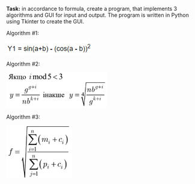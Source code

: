 **Task:** in accordance to formula, create a program, that implements 3 algorithms and GUI for input and output. The program is written in Python using Tkinter to create the GUI.

Algorithm #1:

<img src="task1.jpg">

Algorithm #2:

<img src="task2.jpg">

Algorithm #3:

<img src="task3.jpg">




